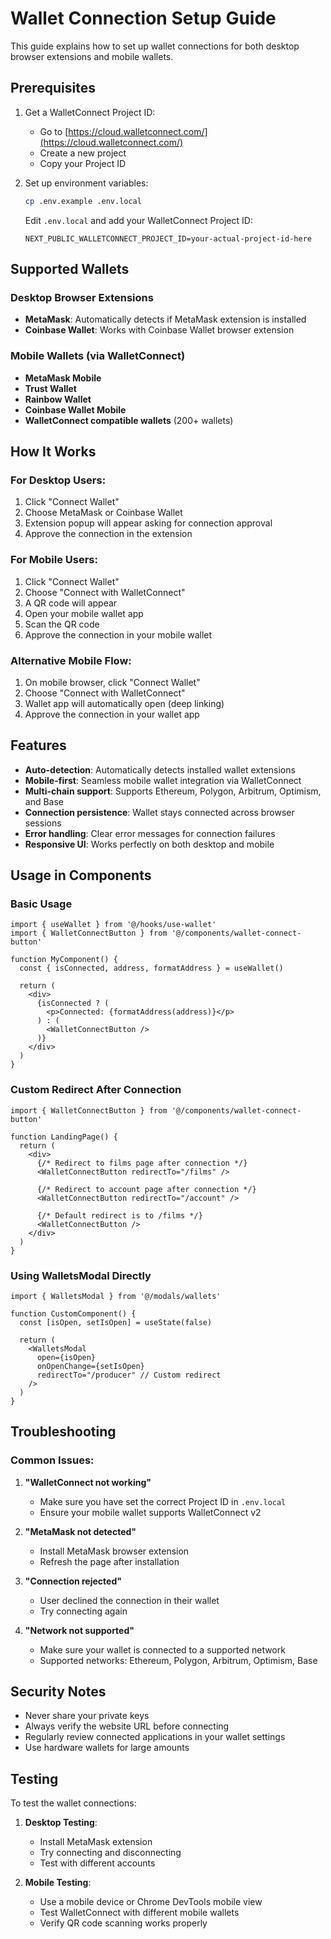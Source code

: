 # Wallet Connection Setup Guide

This guide explains how to set up wallet connections for both desktop browser extensions and mobile wallets.

## Prerequisites

1. Get a WalletConnect Project ID:
   - Go to [https://cloud.walletconnect.com/](https://cloud.walletconnect.com/)
   - Create a new project
   - Copy your Project ID

2. Set up environment variables:
   ```bash
   cp .env.example .env.local
   ```
   
   Edit `.env.local` and add your WalletConnect Project ID:
   ```
   NEXT_PUBLIC_WALLETCONNECT_PROJECT_ID=your-actual-project-id-here
   ```

## Supported Wallets

### Desktop Browser Extensions
- **MetaMask**: Automatically detects if MetaMask extension is installed
- **Coinbase Wallet**: Works with Coinbase Wallet browser extension

### Mobile Wallets (via WalletConnect)
- **MetaMask Mobile**
- **Trust Wallet**
- **Rainbow Wallet**
- **Coinbase Wallet Mobile**
- **WalletConnect compatible wallets** (200+ wallets)

## How It Works

### For Desktop Users:
1. Click "Connect Wallet"
2. Choose MetaMask or Coinbase Wallet
3. Extension popup will appear asking for connection approval
4. Approve the connection in the extension

### For Mobile Users:
1. Click "Connect Wallet"
2. Choose "Connect with WalletConnect"
3. A QR code will appear
4. Open your mobile wallet app
5. Scan the QR code
6. Approve the connection in your mobile wallet

### Alternative Mobile Flow:
1. On mobile browser, click "Connect Wallet"
2. Choose "Connect with WalletConnect"
3. Wallet app will automatically open (deep linking)
4. Approve the connection in your wallet app

## Features

- **Auto-detection**: Automatically detects installed wallet extensions
- **Mobile-first**: Seamless mobile wallet integration via WalletConnect
- **Multi-chain support**: Supports Ethereum, Polygon, Arbitrum, Optimism, and Base
- **Connection persistence**: Wallet stays connected across browser sessions
- **Error handling**: Clear error messages for connection failures
- **Responsive UI**: Works perfectly on both desktop and mobile

## Usage in Components

### Basic Usage
```tsx
import { useWallet } from '@/hooks/use-wallet'
import { WalletConnectButton } from '@/components/wallet-connect-button'

function MyComponent() {
  const { isConnected, address, formatAddress } = useWallet()

  return (
    <div>
      {isConnected ? (
        <p>Connected: {formatAddress(address)}</p>
      ) : (
        <WalletConnectButton />
      )}
    </div>
  )
}
```

### Custom Redirect After Connection
```tsx
import { WalletConnectButton } from '@/components/wallet-connect-button'

function LandingPage() {
  return (
    <div>
      {/* Redirect to films page after connection */}
      <WalletConnectButton redirectTo="/films" />
      
      {/* Redirect to account page after connection */}
      <WalletConnectButton redirectTo="/account" />
      
      {/* Default redirect is to /films */}
      <WalletConnectButton />
    </div>
  )
}
```

### Using WalletsModal Directly
```tsx
import { WalletsModal } from '@/modals/wallets'

function CustomComponent() {
  const [isOpen, setIsOpen] = useState(false)

  return (
    <WalletsModal 
      open={isOpen} 
      onOpenChange={setIsOpen}
      redirectTo="/producer" // Custom redirect
    />
  )
}
```

## Troubleshooting

### Common Issues:

1. **"WalletConnect not working"**
   - Make sure you have set the correct Project ID in `.env.local`
   - Ensure your mobile wallet supports WalletConnect v2

2. **"MetaMask not detected"**
   - Install MetaMask browser extension
   - Refresh the page after installation

3. **"Connection rejected"**
   - User declined the connection in their wallet
   - Try connecting again

4. **"Network not supported"**
   - Make sure your wallet is connected to a supported network
   - Supported networks: Ethereum, Polygon, Arbitrum, Optimism, Base

## Security Notes

- Never share your private keys
- Always verify the website URL before connecting
- Regularly review connected applications in your wallet settings
- Use hardware wallets for large amounts

## Testing

To test the wallet connections:

1. **Desktop Testing**:
   - Install MetaMask extension
   - Try connecting and disconnecting
   - Test with different accounts

2. **Mobile Testing**:
   - Use a mobile device or Chrome DevTools mobile view
   - Test WalletConnect with different mobile wallets
   - Verify QR code scanning works properly
